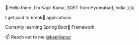 👋 Hello there, 
I’m Kapil Kanur, SDET from Hyderabad, India 🇮🇳

I get paid to break🔨 applications.

Currently learning Spring Boot🍃 Framework.

📫 Reach out to me [@kapilkanur](https://www.linkedin.com/in/kapilkanur)

<!---
kapilkanur/kapilkanur is a ✨ special ✨ repository because its `README.md` (this file) appears on your GitHub profile.
You can click the Preview link to take a look at your changes.
--->
